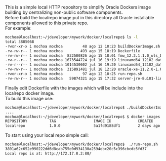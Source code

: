 This is a simple local HTTP repository to simplify Oracle Dockers image building by centralizing non-public software components.  
Before build the localrepo image put in this directory all Oracle installable components allowed to this private repo.  
For example:  
```bash
mochoa@localhost:~/jdeveloper/mywork/docker/localrepo$ ls -l
total 3805068
-rwxr-xr-x 1 mochoa mochoa         48 ago 12 10:23 buildDockerImage.sh
-rw-rw-r-- 1 mochoa mochoa        493 ago 15 18:19 Dockerfile
-rw-rw-r-- 1 mochoa mochoa  832500826 ago 15 18:01 fmw_12.2.1.1.0_wls_Disk1_1of1.zip
-rw-r--r-- 1 mochoa mochoa 1673544724 jul 16 19:19 linuxamd64_12102_database_1of2.zip
-rw-r--r-- 1 mochoa mochoa 1014530602 jul 16 19:20 linuxamd64_12102_database_2of2.zip
-rw-rw-r-- 1 mochoa mochoa  315891481 jul 18 12:20 oracle-xe-11.2.0-1.0.x86_64.rpm.zip
-rwxr-xr-x 1 mochoa mochoa         97 ago 12 10:25 run-repo.sh
-rw-rw-r-- 1 mochoa mochoa   59874321 ago 15 17:32 server-jre-8u101-linux-x64.tar.gz
```
Finally edit Dockerfile with the images which will be include into the localrepo docker image.  
To build this image use:  
```bash
mochoa@localhost:~/jdeveloper/mywork/docker/localrepo$ ./buildDockerImage.sh
....
mochoa@localhost:~/jdeveloper/mywork/docker/localrepo$ $ docker images
REPOSITORY          TAG                 IMAGE ID            CREATED             SIZE
localrepo           1.0.0               5a1fd9188df1        2 days ago          3.902 GB
```
To start using your local repo simple call:  
```bash
mochoa@localhost:~/jdeveloper/mywork/docker/localrepo$  ./run-repo.sh 
3801a62c652e990222dd6d8cab755e0d934130a2594ebc20c5c396cbcdc5fd37
Local repo is at: http://172.17.0.2:80/
```

